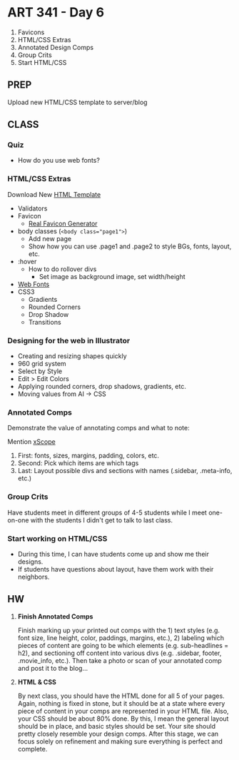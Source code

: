 ART 341 - Day 6
=======================

1. Favicons
2. HTML/CSS Extras
3. Annotated Design Comps
4. Group Crits
5. Start HTML/CSS


PREP
---------------------------------------
Upload new HTML/CSS template to server/blog


CLASS
---------------------------------------

### Quiz

- How do you use web fonts?


### HTML/CSS Extras
Download New [HTML Template](http://teaching.thomhines.com/resources/html_template_v2.zip)

- Validators
- Favicon
	- [Real Favicon Generator](http://realfavicongenerator.net/)
- body classes (`<body class="page1">`)
	- Add new page
	- Show how you can use .page1 and .page2 to style BGs, fonts, layout, etc.
- :hover
	- How to do rollover divs
		- Set image as background image, set width/height
- [Web Fonts](http://www.google.com/fonts)
- CSS3 
	- Gradients
	- Rounded Corners
	- Drop Shadow
	- Transitions



### Designing for the web in Illustrator
- Creating and resizing shapes quickly
- 960 grid system
- Select by Style
- Edit > Edit Colors
- Applying rounded corners, drop shadows, gradients, etc.
- Moving values from AI -> CSS


### Annotated Comps
Demonstrate the value of annotating comps and what to note: 

Mention [xScope](http://xscopeapp.com/)

1. First: fonts, sizes, margins, padding, colors, etc.
2. Second: Pick which items are which tags
3. Last: Layout possible divs and sections with names (.sidebar, .meta-info, etc.)



### Group Crits

Have students meet in different groups of 4-5 students while I meet one-on-one with the students I didn't get to talk to last class.


### Start working on HTML/CSS
- During this time, I can have students come up and show me their designs.
- If students have questions about layout, have them work with their neighbors.



HW
---------------------------------------

1. **Finish Annotated Comps**

	Finish marking up your printed out comps with the 1) text styles (e.g. font size, line height, color, paddings, margins, etc.), 2) labeling which pieces of content are going to be which elements (e.g. sub-headlines = h2), and sectioning off content into various divs (e.g. .sidebar, footer, .movie_info, etc.). Then take a photo or scan of your annotated comp and post it to the blog...


2. **HTML & CSS**
	
	By next class, you should have the HTML done for all 5 of your pages. Again, nothing is fixed in stone, but it should be at a state where every piece of content in your comps are represented in your HTML file. Also, your CSS should be about 80% done. By this, I mean the general layout should be in place, and basic styles should be set. Your site should pretty closely resemble your design comps. After this stage, we can focus solely on refinement and making sure everything is perfect and complete.
